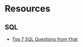 # Resources


## SQL
- [Top 7 SQL Questions from Yhat](http://blog.yhat.com/posts/SQL-interview-questions.html)
